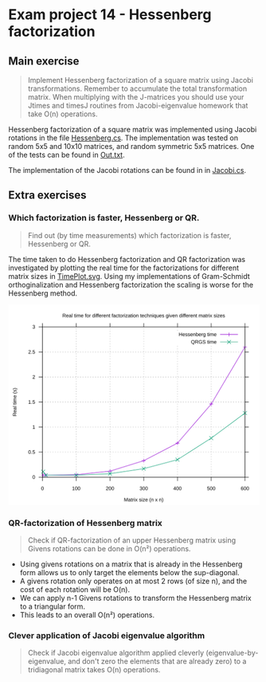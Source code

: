 # Exam project 14 - Hessenberg factorization

## Main exercise

> Implement Hessenberg factorization of a square matrix using Jacobi transformations. 
Remember to accumulate the total transformation matrix. When multiplying with the J-matrices you should use your Jtimes and timesJ routines from Jacobi-eigenvalue homework that take O(n) operations.

Hessenberg factorization of a square matrix was implemented using Jacobi rotations in the file [Hessenberg.cs](src/Hessenberg.cs).
The implementation was tested on random 5x5 and 10x10 matrices, and random symmetric 5x5 matrices. One of the tests can be found in [Out.txt](data/Out.txt).

The implementation of the Jacobi rotations can be found in in [Jacobi.cs](../lib/Jacobi.cs).



## Extra exercises

### Which factorization is faster, Hessenberg or QR.

> Find out (by time measurements) which factorization is faster, Hessenberg or QR.

The time taken to do Hessenberg factorization and QR factorization was investigated by plotting the real time for the factorizations for different matrix sizes in [TimePlot.svg](plots/TimePlot.svg).
Using my implementations of Gram-Schmidt orthoginalization and Hessenberg factorization the scaling is worse for the Hessenberg method.

![image](plots/TimePlot.svg)

### QR-factorization of Hessenberg matrix

> Check if QR-factorization of an upper Hessenberg matrix using Givens rotations can be done in O(n²) operations.

- Using givens rotations on a matrix that is already in the Hessenberg form allows us to only target the elements below the sup-diagonal.
- A givens rotation only operates on at most 2 rows (of size n), and the cost of each rotation will be O(n).
- We can apply n-1 Givens rotations to transform the Hessenberg matrix to a triangular form.
- This leads to an overall O(n²) operations.

### Clever application of Jacobi eigenvalue algorithm

> Check if Jacobi eigenvalue algorithm applied cleverly (eigenvalue-by-eigenvalue, and don't zero the elements that are already zero) to a tridiagonal matrix takes O(n) operations.

